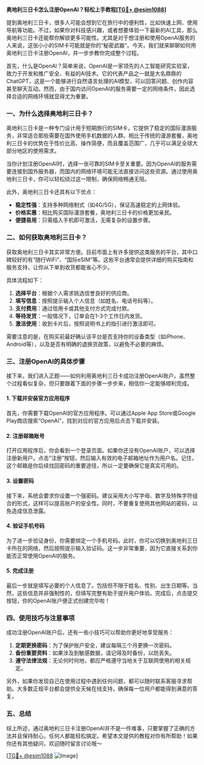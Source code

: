 **奥地利三日卡怎么注册OpenAI？轻松上手教程[[TG💪+ @esim1088](https://t.me/s/esim1088)]**

提到奥地利三日卡，很多人可能会想到它在旅行中的便利性，比如快速上网、使用导航等功能。不过，如果你对科技感兴趣，或者想要体验一下最新的AI工具，那么奥地利三日卡还能帮你解锁更多可能性。尤其是对于想注册和使用OpenAI服务的人来说，这张小小的SIM卡可能就是你的“秘密武器”。今天，我们就来聊聊如何用奥地利三日卡注册OpenAI，并一步步教你完成整个过程。

首先，什么是OpenAI？简单来说，OpenAI是一家领先的人工智能研究实验室，致力于开发和推广安全、有益的AI技术。它的代表产品之一就是大名鼎鼎的ChatGPT，这是一个能够进行自然语言处理的AI模型，可以回答问题、创作内容甚至聊天互动。然而，由于国内访问OpenAI的服务需要一定的网络条件，因此选择合适的网络环境就显得尤为重要。

### 一、为什么选择奥地利三日卡？

奥地利三日卡是一种专门设计用于短期旅行的SIM卡，它提供了稳定的国际漫游服务，非常适合那些需要在国外使用手机数据的人群。相比于传统的漫游套餐，奥地利三日卡的优势在于性价比高、操作简便，而且覆盖范围广，几乎可以满足全球大部分地区的使用需求。

当你计划注册OpenAI时，选择一张可靠的SIM卡至关重要。因为OpenAI的服务需要连接到国外服务器，而国内的网络环境可能无法直接访问这些资源。通过使用奥地利三日卡，你可以轻松绕过这一限制，确保网络畅通无阻。

此外，奥地利三日卡还具有以下优点：
- **稳定性强**：支持多种网络制式（如4G/5G），保证高速稳定的上网体验。
- **价格实惠**：相比购买国际漫游套餐，奥地利三日卡的价格更加亲民。
- **便捷易用**：只需插入手机即可激活，无需复杂的设置步骤。

### 二、如何获取奥地利三日卡？

获取奥地利三日卡其实非常方便。目前市面上有许多提供这类服务的平台，其中口碑较好的有“随行WiFi”、“国际eSIM”等。这些平台通常会提供详细的购买指南和服务支持，让你从下单到收货都能省心不少。

具体流程如下：
1. **选择平台**：根据个人需求挑选信誉良好的供应商。
2. **填写信息**：按照提示输入个人信息（如姓名、电话号码等）。
3. **支付费用**：通过信用卡或其他支付方式完成付款。
4. **等待发货**：一般情况下，订单会在1-3个工作日内发货。
5. **激活使用**：收到卡片后，按照说明书上的指引进行激活即可。

需要注意的是，在购买前最好确认该平台是否支持你的设备类型（如iPhone、Android等），以及是否有明确的退换货政策，以避免不必要的麻烦。

### 三、注册OpenAI的具体步骤

接下来，我们进入正题——如何利用奥地利三日卡成功注册OpenAI账户。虽然整个过程看似复杂，但只要跟着下面的步骤一步步来，相信你一定能够顺利完成。

#### 1. 下载并安装官方应用程序
首先，你需要下载OpenAI的官方应用程序。可以通过Apple App Store或Google Play商店搜索“OpenAI”，找到对应的官方应用后点击下载并安装。

#### 2. 注册邮箱账号
打开应用程序后，你会看到一个登录页面。如果你还没有OpenAI账户，可以选择注册新用户。点击“注册”按钮，然后输入有效的电子邮箱地址作为用户名。记住，这个邮箱是你后续找回密码的重要途径，所以一定要确保它是真实可用的。

#### 3. 设置密码
接下来，系统会要求你设置一个强密码。建议采用大小写字母、数字及特殊字符组合的形式，这样可以提高账户的安全性。同时，不要重复使用其他网站的密码，以免造成信息泄露。

#### 4. 验证手机号码
为了进一步验证身份，你需要绑定一个手机号码。此时，你可以切换到奥地利三日卡所在的网络，然后按照提示输入验证码。这一步非常重要，因为它直接关系到你能否正常使用OpenAI的服务。

#### 5. 完成注册
最后一步就是填写必要的个人信息了。包括但不限于姓名、性别、出生日期等。当然，这些信息并非强制性的，但填写完整有助于提升用户体验。完成后，点击提交按钮，你的OpenAI账户便正式创建完毕啦！

### 四、使用技巧与注意事项

成功注册OpenAI账户后，还有一些小技巧可以帮助你更好地享受服务：

1. **定期更换密码**：为了保护账户安全，建议每隔三个月更换一次密码。
2. **备份重要资料**：如果涉及到敏感数据，请记得及时备份，以防丢失。
3. **遵守法律法规**：无论何时何地，都应严格遵守当地关于互联网使用的相关规定。

另外，如果你发现自己在使用过程中遇到任何问题，都可以随时联系客服寻求帮助。大多数正规平台都会提供全天候在线支持，确保每一位用户都能得到满意的答复。

### 五、总结

综上所述，通过奥地利三日卡注册OpenAI并不是一件难事，只要掌握了正确的方法并且保持耐心，任何人都能轻松搞定。希望本文提供的教程对你有所帮助！如果你还有其他疑问，欢迎随时留言讨论哦～

[[TG💪+ @esim1088](https://t.me/s/esim1088) ![Image](https://i.postimg.cc/4NQfJmqS/Snipaste-2025-05-13-00-14-12.png)]